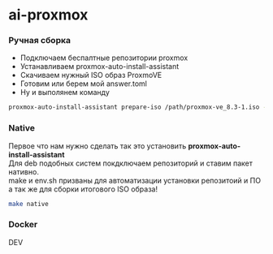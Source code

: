 # ai-proxmox
### Ручная сборка 
- Подключаем беспалтные репозитории proxmox 
- Устанавливаем proxmox-auto-install-assistant
- Скачиваем нужный ISO образ ProxmoVE
- Готовим или берем мой answer.toml
- Ну и выполянем команду 
```bash
proxmox-auto-install-assistant prepare-iso /path/proxmox-ve_8.3-1.iso --fetch-from iso --answer-file /path/answer.toml
```
### Native
Первое что нам нужно сделать так это установить **proxmox-auto-install-assistant**\
Для deb подобных систем покдключаем репозиторий и ставим  пакет нативно.\
make и env.sh призваны для автоматизации установки репозитоий и ПО а так же для сборки итогового ISO образа!
```bash
make native
```
### Docker 
DEV
